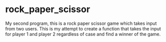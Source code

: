 # rock_paper_scissor
My second program, this is a rock paper scissor game which takes input from two users.
This is my attempt to create a function that takes the input for player 1 and player 2 regardless of case
and find a winner of the game.
